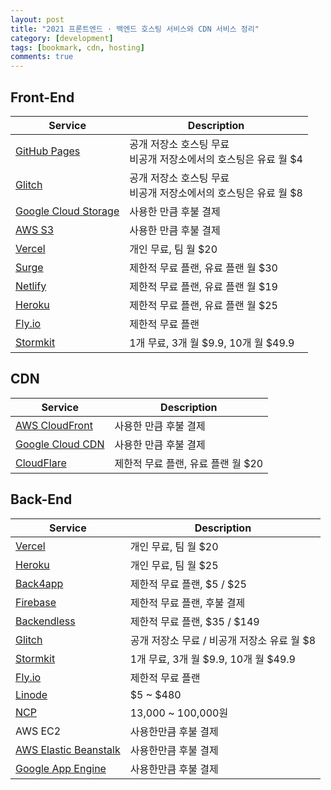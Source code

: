 ```yaml
---
layout: post
title: "2021 프론트엔드 · 백엔드 호스팅 서비스와 CDN 서비스 정리"
category: [development]
tags: [bookmark, cdn, hosting]
comments: true
---
```


## Front-End

| Service                                                                                             | Description                                                         |
| --------------------------------------------------------------------------------------------------- | ------------------------------------------------------------------- |
| [GitHub Pages](https://pages.github.com/)                                                           | 공개 저장소 호스팅 무료<br/>비공개 저장소에서의 호스팅은 유료 월 $4 |
| [Glitch](https://glitch.com/pricing)                                                                | 공개 저장소 호스팅 무료<br/>비공개 저장소에서의 호스팅은 유료 월 $8 |
| [Google Cloud Storage](https://cloud.google.com/storage#section-1)                                  | 사용한 만큼 후불 결제                                               |
| [AWS S3](https://docs.aws.amazon.com/ko_kr/AmazonS3/latest/userguide/Welcome.html#PayingforStorage) | 사용한 만큼 후불 결제                                               |
| [Vercel](https://vercel.com/pricing)                                                                | 개인 무료, 팀 월 $20                                                |
| [Surge](https://surge.sh/pricing)                                                                   | 제한적 무료 플랜, 유료 플랜 월 $30                                  |
| [Netlify](https://www.netlify.com/pricing/)                                                         | 제한적 무료 플랜, 유료 플랜 월 $19                                  |
| [Heroku](https://www.heroku.com/pricing)                                                            | 제한적 무료 플랜, 유료 플랜 월 $25                                  |
| [Fly.io](https://fly.io/docs/about/pricing/)                                                        | 제한적 무료 플랜                                                    |
| [Stormkit](https://www.stormkit.io/pricing)                                                         | 1개 무료, 3개 월 $9.9, 10개 월 $49.9                                |

## CDN

| Service                                                                                                                                                                                                                                                                                                                                                                                                                                               | Description                        |
| ----------------------------------------------------------------------------------------------------------------------------------------------------------------------------------------------------------------------------------------------------------------------------------------------------------------------------------------------------------------------------------------------------------------------------------------------------- | ---------------------------------- |
| [AWS CloudFront](https://aws.amazon.com/ko/cloudfront/pricing/?nc=sn&loc=3)                                                                                                                                                                                                                                                                                                                                                                           | 사용한 만큼 후불 결제              |
| [Google Cloud CDN](https://cloud.google.com/cdn/?utm_source=google&utm_medium=cpc&utm_campaign=japac-KR-all-en-dr-bkws-all-all-trial-e-dr-1009882&utm_content=text-ad-none-none-DEV_c-CRE_286195723358-ADGP_Hybrid%20%7C%20BKWS%20-%20EXA%20%7C%20Txt%20~%20Networking%20~%20Cloud%20CDN_CDN-KWID_43700020801499068-kwd-304274526701&userloc_1009871-network_g&utm_term=KW_google%20cloud%20cdn&gclsrc=ds&gclsrc=ds&gclid=COL454WzkfICFYwavAodVbkA2w) | 사용한 만큼 후불 결제              |
| [CloudFlare](https://www.cloudflare.com/ko-kr/plans/)                                                                                                                                                                                                                                                                                                                                                                                                 | 제한적 무료 플랜, 유료 플랜 월 $20 |

## Back-End

| Service                                                                                                                                                                                                                                                                                                                                                                                                                                                                                                    | Description                                 |
| ---------------------------------------------------------------------------------------------------------------------------------------------------------------------------------------------------------------------------------------------------------------------------------------------------------------------------------------------------------------------------------------------------------------------------------------------------------------------------------------------------------- | ------------------------------------------- |
| [Vercel](https://vercel.com/pricing)                                                                                                                                                                                                                                                                                                                                                                                                                                                                       | 개인 무료, 팀 월 $20                        |
| [Heroku](https://www.heroku.com/pricing)                                                                                                                                                                                                                                                                                                                                                                                                                                                                   | 개인 무료, 팀 월 $25                        |
| [Back4app](https://www.back4app.com/parse-pricing)                                                                                                                                                                                                                                                                                                                                                                                                                                                         | 제한적 무료 플랜, $5 / $25                  |
| [Firebase](https://firebase.google.com/?gclsrc=ds&gclsrc=ds)                                                                                                                                                                                                                                                                                                                                                                                                                                               | 제한적 무료 플랜, 후불 결제                 |
| [Backendless](https://backendless.com/pricing/)                                                                                                                                                                                                                                                                                                                                                                                                                                                            | 제한적 무료 플랜, $35 / $149                |
| [Glitch](https://glitch.com/pricing)                                                                                                                                                                                                                                                                                                                                                                                                                                                                       | 공개 저장소 무료 / 비공개 저장소 유료 월 $8 |
| [Stormkit](https://www.stormkit.io/pricing)                                                                                                                                                                                                                                                                                                                                                                                                                                                                | 1개 무료, 3개 월 $9.9, 10개 월 $49.9        |
| [Fly.io](https://fly.io/docs/about/pricing/)                                                                                                                                                                                                                                                                                                                                                                                                                                                               | 제한적 무료 플랜                            |
| [Linode](https://www.linode.com/pricing/?utm_source=google&utm_medium=cpc&utm_campaign=11178784933_109179233683&utm_term=g_kwd-2629795801_e_linode&utm_content=466940586668&locationid=1009871&device=c_c)                                                                                                                                                                                                                                                                                                 | $5 ~ $480                                   |
| [NCP](https://www.ncloud.com/charge/price)                                                                                                                                                                                                                                                                                                                                                                                                                                                                 | 13,000 ~ 100,000원                          |
| AWS EC2                                                                                                                                                                                                                                                                                                                                                                                                                                                                                                    | 사용한만큼 후불 결제                        |
| [AWS Elastic Beanstalk](https://aws.amazon.com/ko/elasticbeanstalk/pricing/)                                                                                                                                                                                                                                                                                                                                                                                                                               | 사용한만큼 후불 결제                        |
| [Google App Engine](https://cloud.google.com/appengine/pricing?hl=ko&utm_source=google&utm_medium=cpc&utm_campaign=japac-KR-all-ko-dr-bkws-all-super-trial-e-dr-1009882&utm_content=text-ad-none-none-DEV_c-CRE_521780252316-ADGP_Hybrid%20%7C%20BKWS%20-%20EXA%20%7C%20Txt%20~%20Compute%20~%20App%20Engine_app%20engine-google%20app%20engine-en-KWID_43700030027797591-kwd-5245655962&userloc_1009871-network_g&utm_term=KW_google%20app%20engine&gclsrc=ds&gclsrc=ds&gclid=CIjCtoa1kfICFU-XvAodXg0CXA) | 사용한만큼 후불 결제                        |
